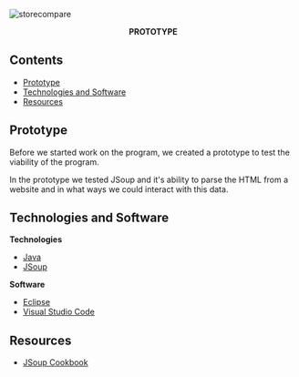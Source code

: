 ![storecompare](https://user-images.githubusercontent.com/22448079/38895768-d87f1a4c-4288-11e8-99ab-416e24d32da8.png)

<p align="center">
  <b>PROTOTYPE</b><br>
</p>

## Contents
* [Prototype](#protoype)
* [Technologies and Software](#technologies-and-software)
* [Resources](#resources)

## Prototype
Before we started work on the program, we created a prototype to test the viability of the program.

In the prototype we tested JSoup and it's ability to parse the HTML from a website and in what ways we could interact with this data.


## Technologies and Software
**Technologies**
- [Java](https://java.com/en/download/)
- [JSoup](https://jsoup.org/)

**Software**
- [Eclipse](https://www.eclipse.org/)
- [Visual Studio Code](https://code.visualstudio.com/)

## Resources
- [JSoup Cookbook](https://jsoup.org/cookbook/)

